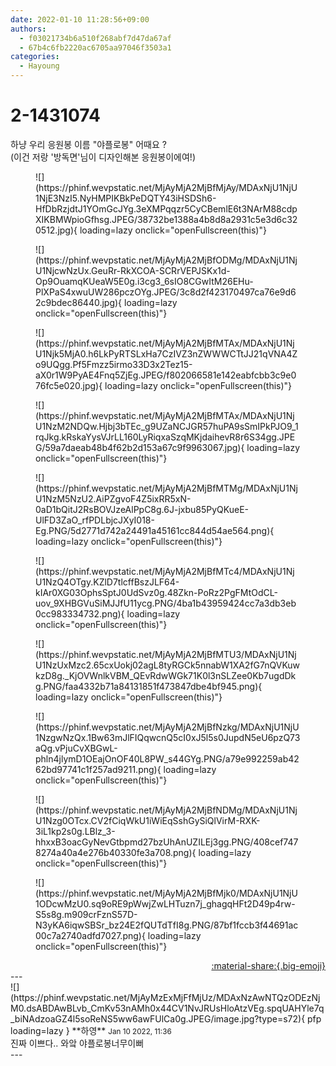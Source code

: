 ```yaml
---
date: 2022-01-10 11:28:56+09:00
authors:
  - f03021734b6a510f268abf7d47da67af
  - 67b4c6fb2220ac6705aa97046f3503a1
categories:
  - Hayoung
---
```


# 2-1431074

<div class="post-container" markdown="1">
<div class="content-container md-sidebar__scrollwrap" markdown="1">

하냥 우리 응원봉 이름 "야플로봉" 어때요 ?<br>(이건 저랑 '방독면'님이 디자인해본 응원봉이에여!)
<figure markdown="1">
![](https://phinf.wevpstatic.net/MjAyMjA2MjBfMjAy/MDAxNjU1NjU1NjE3NzI5.NyHMPIKBkPeDQTY43iHSDSh6-HfDbRzjdtJ1YOmGcJYg.3eXMPqqzr5CyCBemlE6t3NArM88cdpXIKBMWpioGfhsg.JPEG/38732be1388a4b8d8a2931c5e3d6c320512.jpg){ loading=lazy onclick="openFullscreen(this)"}
</figure>

<figure markdown="1">
![](https://phinf.wevpstatic.net/MjAyMjA2MjBfODMg/MDAxNjU1NjU1NjcwNzUx.GeuRr-RkXCOA-SCRrVEPJSKx1d-Op9OuamqKUeaW5E0g.i3cg3_6sIO8CGwItM26EHu-PlXPaS4xwuUW286pczOYg.JPEG/3c8d2f423170497ca76e9d62c9bdec86440.jpg){ loading=lazy onclick="openFullscreen(this)"}
</figure>

<figure markdown="1">
![](https://phinf.wevpstatic.net/MjAyMjA2MjBfMTAx/MDAxNjU1NjU1Njk5MjA0.h6LkPyRTSLxHa7CzIVZ3nZWWWCTtJJ21qVNA4Zo9UQgg.Pf5Fmzz5irmo33D3x2Tez15-aX0r1W9PyAE4Fnq5ZjEg.JPEG/f802066581e142eabfcbb3c9e076fc5e020.jpg){ loading=lazy onclick="openFullscreen(this)"}
</figure>

<figure markdown="1">
![](https://phinf.wevpstatic.net/MjAyMjA2MjBfMTAx/MDAxNjU1NjU1NzM2NDQw.Hjbj3bTEc_g9UZaNCJGR57huPA9sSmIPkPJO9_1rqJkg.kRskaYysVJrLL160LyRiqxaSzqMKjdaihevR8r6S34gg.JPEG/59a7daeab48b4f62b2d153a67c9f9963067.jpg){ loading=lazy onclick="openFullscreen(this)"}
</figure>

<figure markdown="1">
![](https://phinf.wevpstatic.net/MjAyMjA2MjBfMTMg/MDAxNjU1NjU1NzM5NzU2.AiPZgvoF4Z5ixRR5xN-0aD1bQitJ2RsBOVJzeAlPpC8g.6J-jxbu85PyQKueE-UlFD3ZaO_rfPDLbjcJXyI018-Eg.PNG/5d2771d742a24491a45161cc844d54ae564.png){ loading=lazy onclick="openFullscreen(this)"}
</figure>

<figure markdown="1">
![](https://phinf.wevpstatic.net/MjAyMjA2MjBfMTc4/MDAxNjU1NjU1NzQ4OTgy.KZlD7tlcffBszJLF64-kIAr0XG03OphsSptJ0UdSvz0g.48Zkn-PoRz2PgFMtOdCL-uov_9XHBGVuSiMJJfU11ycg.PNG/4ba1b43959424cc7a3db3eb0cc983334732.png){ loading=lazy onclick="openFullscreen(this)"}
</figure>

<figure markdown="1">
![](https://phinf.wevpstatic.net/MjAyMjA2MjBfMTU3/MDAxNjU1NjU1NzUxMzc2.65cxUokj02agL8tyRGCk5nnabW1XA2fG7nQVKuwkzD8g._KjOVWnlkVBM_QEvRdwWGk71K0l3nSLZee0Kb7ugdDkg.PNG/faa4332b71a84131851f473847dbe4bf945.png){ loading=lazy onclick="openFullscreen(this)"}
</figure>

<figure markdown="1">
![](https://phinf.wevpstatic.net/MjAyMjA2MjBfNzkg/MDAxNjU1NjU1NzgwNzQx.1Bw63mJlFIQqwcnQ5cI0xJ5l5s0JupdN5eU6pzQ73aQg.vPjuCvXBGwL-phln4jlymD1OEajOnOF40L8PW_s44GYg.PNG/a79e992259ab4262bd97741c1f257ad9211.png){ loading=lazy onclick="openFullscreen(this)"}
</figure>

<figure markdown="1">
![](https://phinf.wevpstatic.net/MjAyMjA2MjBfNDMg/MDAxNjU1NjU1Nzg0OTcx.CV2fCiqWkU1iWiEqSshGySiQlVirM-RXK-3iL1kp2s0g.LBlz_3-hhxxB3oacGyNevGtbpmd27bzUhAnUZILEj3gg.PNG/408cef7478274a40a4e276b40330fe3a708.png){ loading=lazy onclick="openFullscreen(this)"}
</figure>

<figure markdown="1">
![](https://phinf.wevpstatic.net/MjAyMjA2MjBfMjk0/MDAxNjU1NjU1ODcwMzU0.sq9oRE9pWwjZwLHTuzn7j_ghagqHFt2D49p4rw-S5s8g.m909crFznS57D-N3yKA6iqwSBSr_bz24E2fQUTdTfI8g.PNG/87bf1fccb3f44691ac00c7a2740adfd7027.png){ loading=lazy onclick="openFullscreen(this)"}
</figure>


</div>
</div>

<div style="text-align: right;" markdown="1">
<a href="https://weverse.io/fromis9/fanpost/2-1431074" style="text-align: right;">:material-share:{.big-emoji}</a>
</div>
---

<div class="comments-container md-sidebar__scrollwrap" markdown="1">
<div class="comment" markdown="1">
<div class='id-container' markdown="1">
![](https://phinf.wevpstatic.net/MjAyMzExMjFfMjUz/MDAxNzAwNTQzODEzNjM0.dsABDAwBLvb_CmKv53nAMh0x44CV1NvJRUsHloAtzVEg.spqUAHYle7q_biNAdzoaGZ4l5soReNS5ww6awFUlCa0g.JPEG/image.jpg?type=s72){ pfp loading=lazy }
**<span class="artist">하영</span>** <small>Jan 10 2022, 11:36</small><br>
</div>
<div class='comment-body' markdown="1">
진짜 이쁘다.. 와앜 야플로봉너무이뻐
</div>
</div>
</div>
---
